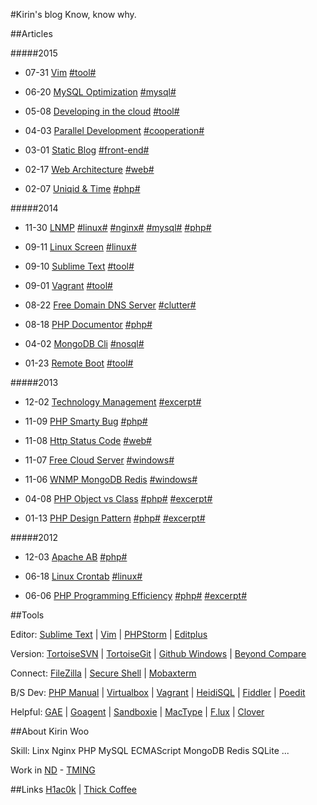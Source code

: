 #Kirin's blog
Know, know why.

##Articles

#####2015

* 07-31 [Vim](/vim) [#tool#](/#tool)

* 06-20 [MySQL Optimization](/mysql_optimization) [#mysql#](/#mysql)

* 05-08 [Developing in the cloud](/dev_in_the_cloud) [#tool#](/#tool)

* 04-03 [Parallel Development](/parallel_dev) [#cooperation#](/#cooperation)

* 03-01 [Static Blog](/static_blog) [#front-end#](/#front-end)

* 02-17 [Web Architecture](/web_architecture) [#web#](/#web)

* 02-07 [Uniqid & Time](/uniqid_time) [#php#](/#php)

#####2014

* 11-30 [LNMP](/lnmp) [#linux#](/#linux) [#nginx#](/#nginx) [#mysql#](/#mysql) [#php#](/#php)

* 09-11 [Linux Screen](/linux_screen) [#linux#](/#linux)

* 09-10 [Sublime Text](/sublime_text) [#tool#](/#tool)

* 09-01 [Vagrant](/vagrant) [#tool#](/#tool)

* 08-22 [Free Domain DNS Server](/free_domain_dns_server) [#clutter#](/#clutter)

* 08-18 [PHP Documentor](/phpdoc) [#php#](/#php)

* 04-02 [MongoDB Cli](/mongodb_cli) [#nosql#](/#nosql)

* 01-23 [Remote Boot](/remote_boot) [#tool#](/#tool)

#####2013

* 12-02 [Technology Management](/technology_management) [#excerpt#](/#excerpt)

* 11-09 [PHP Smarty Bug](/php_smarty_bug) [#php#](/#php)

* 11-08 [Http Status Code](/http_status_code) [#web#](/#web)

* 11-07 [Free Cloud Server](/free_cloud_server) [#windows#](/#windows)

* 11-06 [WNMP MongoDB Redis](/wnmp) [#windows#](/#windows)

* 04-08 [PHP Object vs Class](/php_object_vs_class) [#php#](/#php) [#excerpt#](/#excerpt)

* 01-13 [PHP Design Pattern](/php_design_pattern) [#php#](/#php) [#excerpt#](/#excerpt)

#####2012

* 12-03 [Apache AB](/apache_ab) [#php#](/#php)

* 06-18 [Linux Crontab](/linux_crontab) [#linux#](/#linux)

* 06-06 [PHP Programming Efficiency](/php_programming_efficiency) [#php#](/#php) [#excerpt#](/#excerpt)

##Tools

Editor:
[Sublime Text](http://www.sublimetext.com/)
 | 
[Vim](http://www.vim.org/)
 | 
[PHPStorm](http://www.jetbrains.com/phpstorm/)
 | 
[Editplus](https://www.editplus.com/)

Version:
[TortoiseSVN](http://tortoisesvn.net/)
 | 
[TortoiseGit](https://tortoisegit.org/)
 | 
[Github Windows](https://windows.github.com/)
 | 
[Beyond Compare](http://www.scootersoftware.com/)

Connect:
[FileZilla](https://filezilla-project.org/)
 | 
[Secure Shell](https://chrome.google.com/webstore/detail/pnhechapfaindjhompbnflcldabbghjo)
 | 
[Mobaxterm](http://mobaxterm.mobatek.net/)

B/S Dev:
[PHP Manual](http://www.php.net/get/php_manual_zh.chm/from/a/mirror)
 | 
[Virtualbox](https://www.virtualbox.org/)
 | 
[Vagrant](https://www.vagrantup.com/)
 | 
[HeidiSQL](http://www.heidisql.com/)
 | 
[Fiddler](http://www.telerik.com/fiddler)
 | 
[Poedit](http://poedit.net/)

Helpful:
[GAE](https://appengine.google.com/)
 |
[Goagent](https://code.google.com/p/goagent/)
 | 
[Sandboxie](http://www.sandboxie.com/)
 | 
[MacType](http://www.iplaysoft.com/mactype.html)
 | 
[F.lux](https://justgetflux.com/)
 | 
[Clover](http://cn.ejie.me/)

##About
Kirin Woo

Skill: Linx Nginx PHP MySQL ECMAScript MongoDB Redis SQLite ...

Work in [ND](http://www.nd.com.cn/) - [TMING](http://www.tming.net.cn/)

##Links
[H1ac0k](http://xrong.net/)
 | 
[Thick Coffee](http://webdev.sinaapp.com/)
